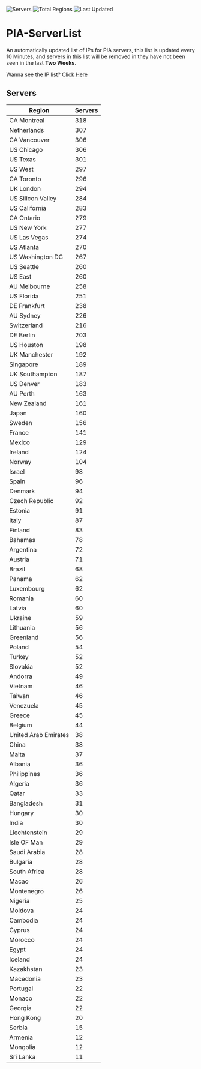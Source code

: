 ![Servers](https://img.shields.io/badge/Servers-11,026-darkgreen)
![Total Regions](https://img.shields.io/badge/Total_Regions-97-darkgreen)
![Last Updated](https://img.shields.io/badge/Last_Updated-April_29_2024_07:20_EDT-darkgreen)

# PIA-ServerList
An automatically updated list of IPs for PIA servers, this list is updated every 10 Minutes, and servers in this list will be removed in they have not been seen in the last **Two Weeks**.

Wanna see the IP list? [Click Here](./servers.json)

## Servers
| Region               | Servers |
|----------------------|---------|
| CA Montreal | 318 |
| Netherlands | 307 |
| CA Vancouver | 306 |
| US Chicago | 306 |
| US Texas | 301 |
| US West | 297 |
| CA Toronto | 296 |
| UK London | 294 |
| US Silicon Valley | 284 |
| US California | 283 |
| CA Ontario | 279 |
| US New York | 277 |
| US Las Vegas | 274 |
| US Atlanta | 270 |
| US Washington DC | 267 |
| US Seattle | 260 |
| US East | 260 |
| AU Melbourne | 258 |
| US Florida | 251 |
| DE Frankfurt | 238 |
| AU Sydney | 226 |
| Switzerland | 216 |
| DE Berlin | 203 |
| US Houston | 198 |
| UK Manchester | 192 |
| Singapore | 189 |
| UK Southampton | 187 |
| US Denver | 183 |
| AU Perth | 163 |
| New Zealand | 161 |
| Japan | 160 |
| Sweden | 156 |
| France | 141 |
| Mexico | 129 |
| Ireland | 124 |
| Norway | 104 |
| Israel | 98 |
| Spain | 96 |
| Denmark | 94 |
| Czech Republic | 92 |
| Estonia | 91 |
| Italy | 87 |
| Finland | 83 |
| Bahamas | 78 |
| Argentina | 72 |
| Austria | 71 |
| Brazil | 68 |
| Panama | 62 |
| Luxembourg | 62 |
| Romania | 60 |
| Latvia | 60 |
| Ukraine | 59 |
| Lithuania | 56 |
| Greenland | 56 |
| Poland | 54 |
| Turkey | 52 |
| Slovakia | 52 |
| Andorra | 49 |
| Vietnam | 46 |
| Taiwan | 46 |
| Venezuela | 45 |
| Greece | 45 |
| Belgium | 44 |
| United Arab Emirates | 38 |
| China | 38 |
| Malta | 37 |
| Albania | 36 |
| Philippines | 36 |
| Algeria | 36 |
| Qatar | 33 |
| Bangladesh | 31 |
| Hungary | 30 |
| India | 30 |
| Liechtenstein | 29 |
| Isle OF Man | 29 |
| Saudi Arabia | 28 |
| Bulgaria | 28 |
| South Africa | 28 |
| Macao | 26 |
| Montenegro | 26 |
| Nigeria | 25 |
| Moldova | 24 |
| Cambodia | 24 |
| Cyprus | 24 |
| Morocco | 24 |
| Egypt | 24 |
| Iceland | 24 |
| Kazakhstan | 23 |
| Macedonia | 23 |
| Portugal | 22 |
| Monaco | 22 |
| Georgia | 22 |
| Hong Kong | 20 |
| Serbia | 15 |
| Armenia | 12 |
| Mongolia | 12 |
| Sri Lanka | 11 |